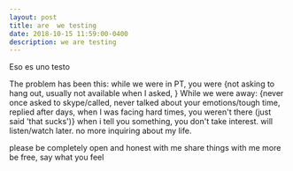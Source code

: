 ```yaml
---
layout: post
title: are  we testing
date: 2018-10-15 11:59:00-0400
description: we are testing
---
```

Eso es uno testo

The problem has been this: while we were in PT, you were {not asking to hang out, usually not available when I asked, }
While we were away: {never once asked to skype/called, never talked about your emotions/tough time, replied after days,
                    when I was facing hard times, you weren't there (just said 'that sucks')}
when i tell you something, you don't take interest. will listen/watch later. no more inquiring about my life.

please be completely open and honest with me
share things with me more
be free, say what you feel
